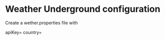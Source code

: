 # Weather Underground configuration

Create a wether.properties file with

apiKey=<apikey>
country=<country>
